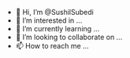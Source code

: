 - 👋 Hi, I’m @SushilSubedi
- 👀 I’m interested in ...
- 🌱 I’m currently learning ...
- 💞️ I’m looking to collaborate on ...
- 📫 How to reach me ...

<!---
SushilSubedi/SushilSubedi is a ✨ special ✨ repository because its `README.md` (this file) appears on your GitHub profile.
You can click the Preview link to take a look at your changes.
--->
